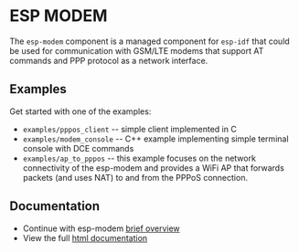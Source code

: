 # ESP MODEM

The `esp-modem` component is a managed component for `esp-idf` that could be used for communication with GSM/LTE modems
that support AT commands and PPP protocol as a network interface.

## Examples

Get started with one of the examples:
* `examples/pppos_client` -- simple client implemented in C
* `examples/modem_console` -- C++ example implementing simple terminal console with DCE commands
* `examples/ap_to_pppos` -- this example focuses on the network connectivity of the esp-modem and provides a WiFi AP
  that forwards packets (and uses NAT) to and from the PPPoS connection.

## Documentation

* Continue with esp-modem [brief overview](docs/README.md)
* View the full [html documentation ](docs/html/index.html)